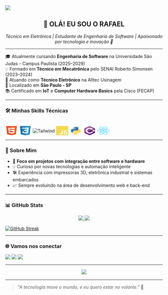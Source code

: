<img src="https://capsule-render.vercel.app/api?type=waving&color=0e0e71&height=200&section=header&text=RAFAEL%20FERNANDES&fontSize=40&fontColor=ffffff&fontAlign=40&animation=fadeIn" />

<h2 align="center">👋 OLÁ! EU SOU O RAFAEL</h2>

<p align="center"><i>Técnico em Eletrônica | Estudante de Engenharia de Software | Apaixonado por tecnologia e inovação 🚀</i></p>

---

🎓 Atualmente cursando **Engenharia de Software** na Universidade São Judas – Campus Paulista (2025–2029)  
💡 Formado em **Técnico em Mecatrônica** pelo SENAI Roberto Simonsen (2023–2024)  
💼 Atuando como **Técnico Eletrônico** na Alltec Usinagem  
📍 Localizado em **São Paulo - SP**  
📚 Certificado em **IoT** e **Computer Hardware Basics** pela Cisco (FECAP)

---

### 🛠️ Minhas Skills Técnicas

<div style="display: inline_block"><br>
  <img align="center" alt="HTML" height="30" width="40" src="https://raw.githubusercontent.com/devicons/devicon/master/icons/html5/html5-original.svg">
  <img align="center" alt="CSS" height="30" width="40" src="https://raw.githubusercontent.com/devicons/devicon/master/icons/css3/css3-original.svg">
  <img align="center" alt="Tailwind" height="30" width="40" src="https://www.svgrepo.com/show/374118/tailwind.svg">
  <img align="center" alt="JavaScript" height="30" width="40" src="https://raw.githubusercontent.com/devicons/devicon/master/icons/javascript/javascript-plain.svg">
  <img align="center" alt="Python" height="30" width="40" src="https://raw.githubusercontent.com/devicons/devicon/master/icons/python/python-original.svg">
  <img align="center" alt="CSharp" height="30" width="40" src="https://raw.githubusercontent.com/devicons/devicon/master/icons/csharp/csharp-original.svg">
  <img align="center" alt="React" height="30" width="40" src="https://raw.githubusercontent.com/devicons/devicon/master/icons/react/react-original.svg">
</div>

---

### 💬 Sobre Mim

- 🎯 **Foco em projetos com integração entre software e hardware**
- 💡 Curioso por novas tecnologias e automação inteligente
- 🛠️ Experiência com impressoras 3D, eletrônica industrial e sistemas embarcados
- 📈 Sempre evoluindo na área de desenvolvimento web e back-end

---

### 📊 GitHub Stats

<div align="center">
  <a href="https://github.com/rafadani07">
    <img height="160em" src="https://github-readme-stats.vercel.app/api?username=rafadani07&show_icons=true&theme=radical&include_all_commits=true&count_private=true"/>
    <img height="160em" src="https://github-readme-stats.vercel.app/api/top-langs/?username=rafadani07&layout=compact&langs_count=7&theme=radical"/>
  </a>
</div>

[![GitHub Streak](https://streak-stats.demolab.com?user=rafadani07&theme=radical)](https://git.io/streak-stats)

---

### 🌐 Vamos nos conectar

<div> 
  <a href="mailto:rafaeldfer12@gmail.com" target="_blank"><img src="https://img.shields.io/badge/-Gmail-%23333?style=for-the-badge&logo=gmail&logoColor=white" target="_blank"></a>
  <a href="https://www.linkedin.com/in/rafael-daniel-314407321/" target="_blank"><img src="https://img.shields.io/badge/-LinkedIn-%230077B5?style=for-the-badge&logo=linkedin&logoColor=white" target="_blank"></a>
  <a href="https://wa.me/5511932308535" target="_blank"><img src="https://img.shields.io/badge/-WhatsApp-25D366?style=for-the-badge&logo=whatsapp&logoColor=white" target="_blank"></a> 
</div>

---

<p align="center">
  <img src="https://media.giphy.com/media/TilmLMmWrRYYHjLfub/giphy.gif" width="200"/>
</p>

---

> _"A tecnologia move o mundo, e eu quero estar no volante."_ 🚀
